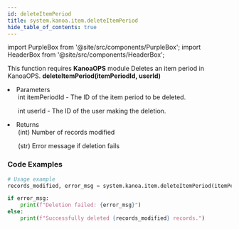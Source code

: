 ```yaml
---
id: deleteItemPeriod
title: system.kanoa.item.deleteItemPeriod
hide_table_of_contents: true
---
```

import PurpleBox from '@site/src/components/PurpleBox';
import HeaderBox from '@site/src/components/HeaderBox';

<PurpleBox>This function requires <b>KanoaOPS</b> module</PurpleBox>
<HeaderBox header="Description">Deletes an item period in KanoaOPS.</HeaderBox>
<HeaderBox header="Syntax">
    <b>deleteItemPeriod(itemPeriodId, userId)</b>
    <li> Parameters <br />
        <ul>int itemPeriodId - The ID of the item period to be deleted.</ul>
        <ul>int userId - The ID of the user making the deletion.</ul>
    </li>
    <li> Returns <br />
        <ul>(int) Number of records modified</ul>
        <ul>(str) Error message if deletion fails</ul>
    </li>
</HeaderBox>
### Code Examples
```python
# Usage example
records_modified, error_msg = system.kanoa.item.deleteItemPeriod(itemPeriodId=123, userId=456)

if error_msg:
    print(f"Deletion failed: {error_msg}")
else:
    print(f"Successfully deleted {records_modified} records.")